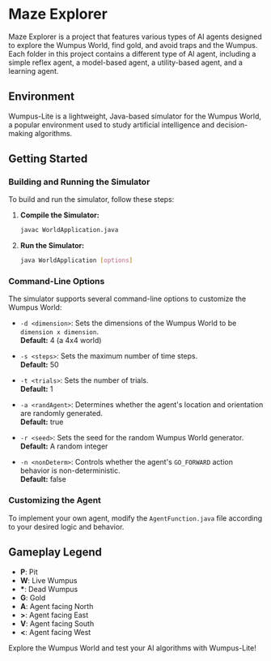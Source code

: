 # Maze Explorer
Maze Explorer is a project that features various types of AI agents designed to explore the Wumpus World, find gold, and avoid traps and the Wumpus. Each folder in this project contains a different type of AI agent, including a simple reflex agent, a model-based agent, a utility-based agent, and a learning agent.
## Environment
Wumpus-Lite is a lightweight, Java-based simulator for the Wumpus World, a popular environment used to study artificial intelligence and decision-making algorithms.

## Getting Started

### Building and Running the Simulator

To build and run the simulator, follow these steps:

1. **Compile the Simulator:**

   ```bash
   javac WorldApplication.java
   ```

2. **Run the Simulator:**

   ```bash
   java WorldApplication [options]
   ```

### Command-Line Options

The simulator supports several command-line options to customize the Wumpus World:

- `-d <dimension>`: Sets the dimensions of the Wumpus World to be `dimension x dimension`.  
  **Default:** 4 (a 4x4 world)

- `-s <steps>`: Sets the maximum number of time steps.  
  **Default:** 50

- `-t <trials>`: Sets the number of trials.  
  **Default:** 1

- `-a <randAgent>`: Determines whether the agent's location and orientation are randomly generated.  
  **Default:** true

- `-r <seed>`: Sets the seed for the random Wumpus World generator.  
  **Default:** A random integer

- `-n <nonDeterm>`: Controls whether the agent's `GO_FORWARD` action behavior is non-deterministic.  
  **Default:** false

### Customizing the Agent

To implement your own agent, modify the `AgentFunction.java` file according to your desired logic and behavior.

## Gameplay Legend

- **P**: Pit
- **W**: Live Wumpus
- **\***: Dead Wumpus
- **G**: Gold
- **A**: Agent facing North
- **>**: Agent facing East
- **V**: Agent facing South
- **<**: Agent facing West

Explore the Wumpus World and test your AI algorithms with Wumpus-Lite!